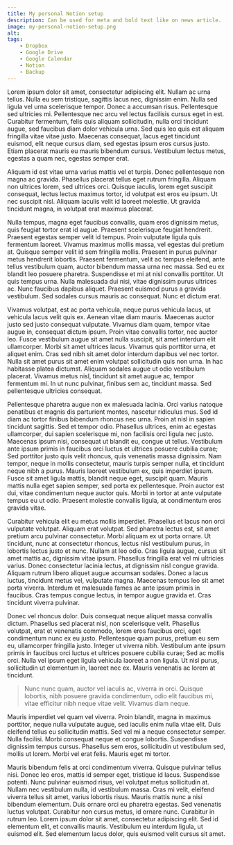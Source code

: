 ```yaml
---
title: My personal Notion setup
description: Can be used for meta and bold text like on news article.
image: my-personal-notion-setup.png
alt:
tags: 
    - Dropbox
    - Google Drive
    - Google Calendar
    - Notion
    - Backup
---
```


Lorem ipsum dolor sit amet, consectetur adipiscing elit. Nullam ac urna tellus. Nulla eu sem tristique, sagittis lacus nec, dignissim enim. Nulla sed ligula vel urna scelerisque tempor. Donec a accumsan risus. Pellentesque sed ultricies mi. Pellentesque nec arcu vel lectus facilisis cursus eget in est. Curabitur fermentum, felis quis aliquam sollicitudin, nulla orci tincidunt augue, sed faucibus diam dolor vehicula urna. Sed quis leo quis est aliquam fringilla vitae vitae justo. Maecenas consequat, lacus eget tincidunt euismod, elit neque cursus diam, sed egestas ipsum eros cursus justo. Etiam placerat mauris eu mauris bibendum cursus. Vestibulum lectus metus, egestas a quam nec, egestas semper erat.

Aliquam id est vitae urna varius mattis vel et turpis. Donec pellentesque non magna ac gravida. Phasellus placerat tellus eget rutrum fringilla. Aliquam non ultrices lorem, sed ultrices orci. Quisque iaculis, lorem eget suscipit consequat, lectus lectus maximus tortor, id volutpat est eros eu ipsum. Ut nec suscipit nisl. Aliquam iaculis velit id laoreet molestie. Ut gravida tincidunt magna, in volutpat erat maximus placerat.

Nulla tempus, magna eget faucibus convallis, quam eros dignissim metus, quis feugiat tortor erat id augue. Praesent scelerisque feugiat hendrerit. Praesent egestas semper velit id tempus. Proin vulputate ligula quis fermentum laoreet. Vivamus maximus mollis massa, vel egestas dui pretium at. Quisque semper velit id sem fringilla mollis. Praesent in purus pulvinar metus hendrerit lobortis. Praesent fermentum, velit ac tempus eleifend, ante tellus vestibulum quam, auctor bibendum massa urna nec massa. Sed eu ex blandit leo posuere pharetra. Suspendisse et mi at nisl convallis porttitor. Ut quis tempus urna. Nulla malesuada dui nisi, vitae dignissim purus ultrices ac. Nunc faucibus dapibus aliquet. Praesent euismod purus a gravida vestibulum. Sed sodales cursus mauris ac consequat. Nunc et dictum erat.

Vivamus volutpat, est ac porta vehicula, neque purus vehicula lacus, ut vehicula lacus velit quis ex. Aenean vitae diam mauris. Maecenas auctor justo sed justo consequat vulputate. Vivamus diam quam, tempor vitae augue in, consequat dictum ipsum. Proin vitae convallis tortor, nec auctor leo. Fusce vestibulum augue sit amet nulla suscipit, sit amet interdum elit ullamcorper. Morbi sit amet ultrices lacus. Vivamus quis porttitor urna, et aliquet enim. Cras sed nibh sit amet dolor interdum dapibus vel nec tortor. Nulla sit amet purus sit amet enim volutpat sollicitudin quis non urna. In hac habitasse platea dictumst. Aliquam sodales augue ut odio vestibulum placerat. Vivamus metus nisl, tincidunt sit amet augue ac, tempor fermentum mi. In ut nunc pulvinar, finibus sem ac, tincidunt massa. Sed pellentesque ultricies consequat.

Pellentesque pharetra augue non ex malesuada lacinia. Orci varius natoque penatibus et magnis dis parturient montes, nascetur ridiculus mus. Sed id diam ac tortor finibus bibendum rhoncus nec urna. Proin at nisl in sapien tincidunt sagittis. Sed et tempor odio. Phasellus ultrices, enim ac egestas ullamcorper, dui sapien scelerisque mi, non facilisis orci ligula nec justo. Maecenas ipsum nisi, consequat ut blandit eu, congue ut tellus. Vestibulum ante ipsum primis in faucibus orci luctus et ultrices posuere cubilia curae; Sed porttitor justo quis velit rhoncus, quis venenatis massa dignissim. Nam tempor, neque in mollis consectetur, mauris turpis semper nulla, et tincidunt neque nibh a purus. Mauris laoreet vestibulum ex, quis imperdiet ipsum. Fusce sit amet ligula mattis, blandit neque eget, suscipit quam. Mauris mattis nulla eget sapien semper, sed porta ex pellentesque. Proin auctor est dui, vitae condimentum neque auctor quis. Morbi in tortor at ante vulputate tempus eu ut odio. Praesent molestie convallis ligula, at condimentum eros gravida vitae.

Curabitur vehicula elit eu metus mollis imperdiet. Phasellus et lacus non orci vulputate volutpat. Aliquam erat volutpat. Sed pharetra lectus est, sit amet pretium arcu pulvinar consectetur. Morbi aliquam ex ut porta ornare. Ut tincidunt, nunc at consectetur rhoncus, lectus nisl vestibulum purus, in lobortis lectus justo et nunc. Nullam at leo odio. Cras ligula augue, cursus sit amet mattis ac, dignissim vitae ipsum. Phasellus fringilla erat vel mi ultricies varius. Donec consectetur lacinia lectus, at dignissim nisl congue gravida. Aliquam rutrum libero aliquet augue accumsan sodales. Donec a lacus luctus, tincidunt metus vel, vulputate magna. Maecenas tempus leo sit amet porta viverra. Interdum et malesuada fames ac ante ipsum primis in faucibus. Cras tempus congue lectus, in tempor augue gravida et. Cras tincidunt viverra pulvinar.

Donec vel rhoncus dolor. Duis consequat neque aliquet massa convallis dictum. Phasellus sed placerat nisl, non scelerisque velit. Phasellus volutpat, erat et venenatis commodo, lorem eros faucibus orci, eget condimentum nunc ex eu justo. Pellentesque quam purus, pretium eu sem eu, ullamcorper fringilla justo. Integer ut viverra nibh. Vestibulum ante ipsum primis in faucibus orci luctus et ultrices posuere cubilia curae; Sed ac mollis orci. Nulla vel ipsum eget ligula vehicula laoreet a non ligula. Ut nisl purus, sollicitudin ut elementum in, laoreet nec ex. Mauris venenatis ac lorem at tincidunt.

> Nunc nunc quam, auctor vel iaculis ac, viverra in orci. Quisque lobortis, nibh posuere gravida condimentum, odio elit faucibus mi, vitae efficitur nibh neque vitae velit. Vivamus diam neque.

Mauris imperdiet vel quam vel viverra. Proin blandit, magna in maximus porttitor, neque nulla vulputate augue, sed iaculis enim nulla vitae elit. Duis eleifend tellus eu sollicitudin mattis. Sed vel mi a neque consectetur semper. Nulla facilisi. Morbi consequat neque et congue lobortis. Suspendisse dignissim tempus cursus. Phasellus sem eros, sollicitudin ut vestibulum sed, mollis ut lorem. Morbi vel erat felis. Mauris eget mi tortor.

Mauris bibendum felis at orci condimentum viverra. Quisque pulvinar tellus nisi. Donec leo eros, mattis id semper eget, tristique id lacus. Suspendisse potenti. Nunc pulvinar euismod risus, vel volutpat metus sollicitudin at. Nullam nec vestibulum nulla, id vestibulum massa. Cras mi velit, eleifend viverra tellus sit amet, varius lobortis risus. Mauris mattis nunc a nisi bibendum elementum. Duis ornare orci eu pharetra egestas. Sed venenatis luctus volutpat. Curabitur non cursus metus, id ornare nunc. Curabitur in rutrum leo. Lorem ipsum dolor sit amet, consectetur adipiscing elit. Sed id elementum elit, et convallis mauris. Vestibulum eu interdum ligula, ut euismod elit. Sed elementum lacus dolor, quis euismod velit cursus sit amet.

